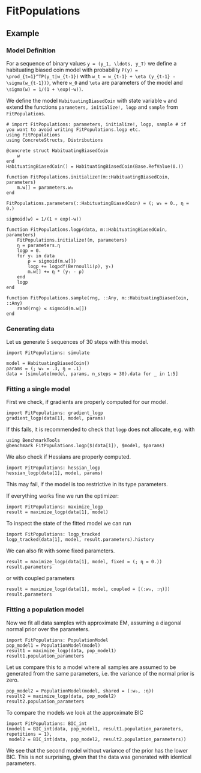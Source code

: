 # FitPopulations

## Example

### Model Definition

For a sequence of binary values ``y = (y_1, \ldots, y_T)`` we define a habituating biased coin model with probability ``P(y) = \prod_{t=1}^TP(y_t|w_{t-1})`` with ``w_t = w_{t-1} + \eta (y_{t-1} - \sigma(w_{t-1}))``, where ``w_0`` and ``\eta`` are parameters of the model and ``\sigma(w) = 1/(1 + \exp(-w))``.

We define the model `HabituatingBiasedCoin` with state variable `w` and extend the functions `parameters, initialize!, logp` and `sample` from `FitPopulations`.

```@example hbc
# import FitPopulations: parameters, initialize!, logp, sample # if you want to avoid writing FitPopulations.logp etc. 
using FitPopulations
using ConcreteStructs, Distributions

@concrete struct HabituatingBiasedCoin
    w
end
HabituatingBiasedCoin() = HabituatingBiasedCoin(Base.RefValue(0.))

function FitPopulations.initialize!(m::HabituatingBiasedCoin, parameters)
    m.w[] = parameters.w₀
end

FitPopulations.parameters(::HabituatingBiasedCoin) = (; w₀ = 0., η = 0.)

sigmoid(w) = 1/(1 + exp(-w))

function FitPopulations.logp(data, m::HabituatingBiasedCoin, parameters)
    FitPopulations.initialize!(m, parameters)
    η = parameters.η
    logp = 0.
    for yₜ in data
        ρ = sigmoid(m.w[])
        logp += logpdf(Bernoulli(ρ), yₜ)
        m.w[] += η * (yₜ - ρ)
    end
    logp
end

function FitPopulations.sample(rng, ::Any, m::HabituatingBiasedCoin, ::Any)
    rand(rng) ≤ sigmoid(m.w[])
end
```

### Generating data

Let us generate 5 sequences of 30 steps with this model.

```@example hbc
import FitPopulations: simulate

model = HabituatingBiasedCoin()
params = (; w₀ = .3, η = .1)
data = [simulate(model, params, n_steps = 30).data for _ in 1:5]
```

### Fitting a single model

First we check, if gradients are properly computed for our model.

```@example hbc
import FitPopulations: gradient_logp
gradient_logp(data[1], model, params)
```

If this fails, it is recommended to check that `logp` does not allocate, e.g. with
```@example hbc
using BenchmarkTools
@benchmark FitPopulations.logp($(data[1]), $model, $params)
```

We also check if Hessians are properly computed.

```@example hbc
import FitPopulations: hessian_logp
hessian_logp(data[1], model, params)
```

This may fail, if the model is too restrictive in its type parameters.

If everything works fine we run the optimizer:

```@example hbc
import FitPopulations: maximize_logp
result = maximize_logp(data[1], model)
```

To inspect the state of the fitted model we can run
```@example hbc
import FitPopulations: logp_tracked
logp_tracked(data[1], model, result.parameters).history
```

We can also fit with some fixed parameters.
```@example hbc
result = maximize_logp(data[1], model, fixed = (; η = 0.))
result.parameters
```
or with coupled parameters
```@example hbc
result = maximize_logp(data[1], model, coupled = [(:w₀, :η)])
result.parameters
```

### Fitting a population model

Now we fit all data samples with approximate EM, assuming a diagonal normal prior over the parameters.

```@example hbc
import FitPopulations: PopulationModel
pop_model1 = PopulationModel(model)
result1 = maximize_logp(data, pop_model1)
result1.population_parameters
```

Let us compare this to a model where all samples are assumed to be generated from the same parameters, i.e. the variance of the normal prior is zero.

```@example hbc
pop_model2 = PopulationModel(model, shared = (:w₀, :η))
result2 = maximize_logp(data, pop_model2)
result2.population_parameters
```

To compare the models we look at the approximate BIC
```@example hbc
import FitPopulations: BIC_int
(model1 = BIC_int(data, pop_model1, result1.population_parameters, repetitions = 1),
 model2 = BIC_int(data, pop_model2, result2.population_parameters))
```
We see that the second model without variance of the prior has the lower BIC. This is not surprising, given that the data was generated with identical parameters.
